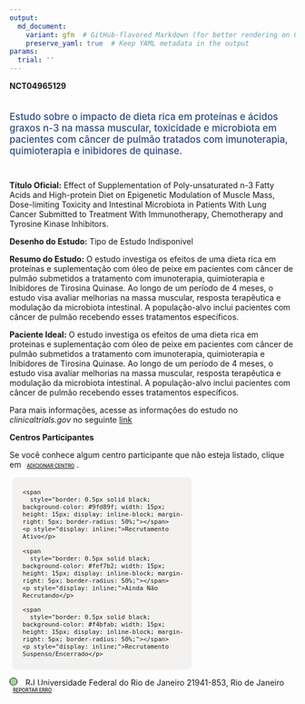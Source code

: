 ```yaml
---
output: 
  md_document:
    variant: gfm  # GitHub-flavored Markdown (for better rendering on GitHub)
    preserve_yaml: true  # Keep YAML metadata in the output
params:
  trial: ''
---
```


**NCT04965129**

<div style="padding: 5px 5px 5px 0px; font-size: 1.20em; font-weight: 500; color: #2E4A7F; text-align: left; margin-bottom: 20px">

Estudo sobre o impacto de dieta rica em proteínas e ácidos graxos n-3 na
massa muscular, toxicidade e microbiota em pacientes com câncer de
pulmão tratados com imunoterapia, quimioterapia e inibidores de quinase.

</div>

**Título Oficial:** Effect of Supplementation of Poly-unsaturated n-3
Fatty Acids and High-protein Diet on Epigenetic Modulation of Muscle
Mass, Dose-limiting Toxicity and Intestinal Microbiota in Patients With
Lung Cancer Submitted to Treatment With Immunotherapy, Chemotherapy and
Tyrosine Kinase Inhibitors.

**Desenho do Estudo:** Tipo de Estudo Indisponivel

**Resumo do Estudo:** O estudo investiga os efeitos de uma dieta rica em
proteínas e suplementação com óleo de peixe em pacientes com câncer de
pulmão submetidos a tratamento com imunoterapia, quimioterapia e
Inibidores de Tirosina Quinase. Ao longo de um período de 4 meses, o
estudo visa avaliar melhorias na massa muscular, resposta terapêutica e
modulação da microbiota intestinal. A população-alvo inclui pacientes
com câncer de pulmão recebendo esses tratamentos específicos.

**Paciente Ideal:** O estudo investiga os efeitos de uma dieta rica em
proteínas e suplementação com óleo de peixe em pacientes com câncer de
pulmão submetidos a tratamento com imunoterapia, quimioterapia e
Inibidores de Tirosina Quinase. Ao longo de um período de 4 meses, o
estudo visa avaliar melhorias na massa muscular, resposta terapêutica e
modulação da microbiota intestinal. A população-alvo inclui pacientes
com câncer de pulmão recebendo esses tratamentos específicos.

Para mais informações, acesse as informações do estudo no
*clinicaltrials.gov* no seguinte
[link](https://clinicaltrials.gov/ct2/show/NCT04965129)

**Centros Participantes**

Se você conhece algum centro participante que não esteja listado, clique
em
<span style="color: #2E4A7F; margin-left: 2px; padding: 4px; background-color: #f3f2f1; border-radius: 8px; font-weight: 500; font-size: 0.6em"><a
href="https://flazar.shinyapps.io/formsapp?study_nct_id=NCT04965129&amp;location_id=N%2FA&amp;location_full_name=N%2FA&amp;form_type=Adicionar%20Centro"
target="_blank">ADICIONAR CENTRO</a></span>.

<div style="margin-bottom: 8px; margin-left: 5px; padding: 8px; max-width: 300px; background-color: #f3f2f1; border-radius: 8px; font-size: 0.9em">

<div style="margin-left: 10px;">

    <span 
      style="border: 0.5px solid black; background-color: #9fd89f; width: 15px; height: 15px; display: inline-block; margin-right: 5px; border-radius: 50%;"></span>
    <p style="display: inline;">Recrutamento Ativo</p>

</div>

<div style="margin-left: 10px;">

    <span 
      style="border: 0.5px solid black; background-color: #fef7b2; width: 15px; height: 15px; display: inline-block; margin-right: 5px; border-radius: 50%;"></span>
    <p style="display: inline;">Ainda Não Recrutando</p>

</div>

<div style="margin-left: 10px;">

    <span 
      style="border: 0.5px solid black; background-color: #f4bfab; width: 15px; height: 15px; display: inline-block; margin-right: 5px; border-radius: 50%;"></span>
    <p style="display: inline;">Recrutamento Suspenso/Encerrado</p>

</div>

</div>

<div style="margin: 0px;">

<span style="border: 0.5px solid black; display: inline-block; width: 12px; height: 12px; border-radius: 50%; margin-right: 10px; padding-bottom: 0px; background-color: #9fd89f;"></span>
RJ Universidade Federal do Rio de Janeiro 21941-853, Rio de Janeiro
<span style="color: #2E4A7F; margin-left: 2px; padding: 4px; background-color: #f3f2f1; border-radius: 8px; font-weight: 500; font-size: 0.6em"><a
href="https://flazar.shinyapps.io/formsapp?study_nct_id=NCT04965129&amp;location_id=FEDERALUNIVERSITYOFRIODEJANEIRORIODEJANEIRORJ21941913BRAZIL&amp;location_full_name=Universidade%20Federal%20do%20Rio%20de%20Janeiro%2C%2021941-853%2C%20Rio%20de%20Janeiro&amp;form_type=Reportar%20Erro"
target="_blank">REPORTAR ERRO</a></span>

</div>
